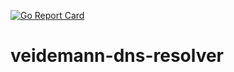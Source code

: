 [![Go Report Card](https://goreportcard.com/badge/github.com/nlnwa/veidemann-dns-resolver)](https://goreportcard.com/report/github.com/nlnwa/veidemann-dns-resolver)

# veidemann-dns-resolver
